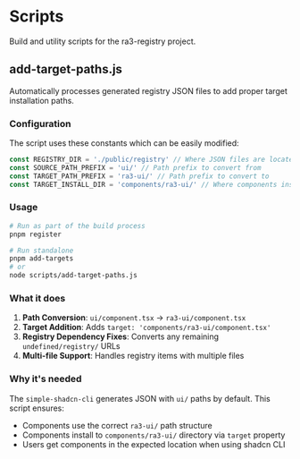 # Scripts

Build and utility scripts for the ra3-registry project.

## add-target-paths.js

Automatically processes generated registry JSON files to add proper target installation paths.

### Configuration

The script uses these constants which can be easily modified:

```js
const REGISTRY_DIR = './public/registry' // Where JSON files are located
const SOURCE_PATH_PREFIX = 'ui/' // Path prefix to convert from
const TARGET_PATH_PREFIX = 'ra3-ui/' // Path prefix to convert to
const TARGET_INSTALL_DIR = 'components/ra3-ui/' // Where components install
```

### Usage

```bash
# Run as part of the build process
pnpm register

# Run standalone
pnpm add-targets
# or
node scripts/add-target-paths.js
```

### What it does

1. **Path Conversion**: `ui/component.tsx` → `ra3-ui/component.tsx`
2. **Target Addition**: Adds `target: 'components/ra3-ui/component.tsx'`
3. **Registry Dependency Fixes**: Converts any remaining `undefined/registry/` URLs
4. **Multi-file Support**: Handles registry items with multiple files

### Why it's needed

The `simple-shadcn-cli` generates JSON with `ui/` paths by default. This script ensures:

- Components use the correct `ra3-ui/` path structure
- Components install to `components/ra3-ui/` directory via `target` property
- Users get components in the expected location when using shadcn CLI
